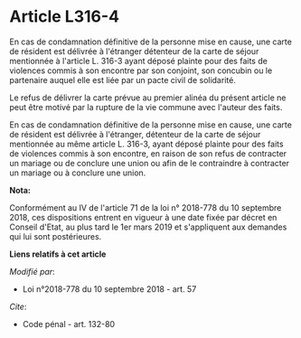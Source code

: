 # Article L316-4

En cas de condamnation définitive de la personne mise en cause, une carte de résident est délivrée à l'étranger détenteur de
la carte de séjour mentionnée à l'article L. 316-3 ayant déposé plainte pour des faits de violences commis à son encontre par
son conjoint, son concubin ou le partenaire auquel elle est liée par un pacte civil de solidarité.

Le refus de délivrer la carte prévue au premier alinéa du présent article ne peut être motivé par la rupture de la vie
commune avec l'auteur des faits.

En cas de condamnation définitive de la personne mise en cause, une carte de résident est délivrée à l'étranger, détenteur de
la carte de séjour mentionnée au même article L. 316-3, ayant déposé plainte pour des faits de violences commis à son
encontre, en raison de son refus de contracter un mariage ou de conclure une union ou afin de le contraindre à contracter un
mariage ou à conclure une union.

**Nota:**

Conformément au IV de l'article 71 de la loi n° 2018-778 du 10 septembre 2018, ces dispositions entrent en vigueur à une date
fixée par décret en Conseil d'Etat, au plus tard le 1er mars 2019 et s'appliquent aux demandes qui lui sont postérieures.

**Liens relatifs à cet article**

_Modifié par_:

  - Loi n°2018-778 du 10 septembre 2018 - art. 57

_Cite_:

  - Code pénal - art. 132-80
